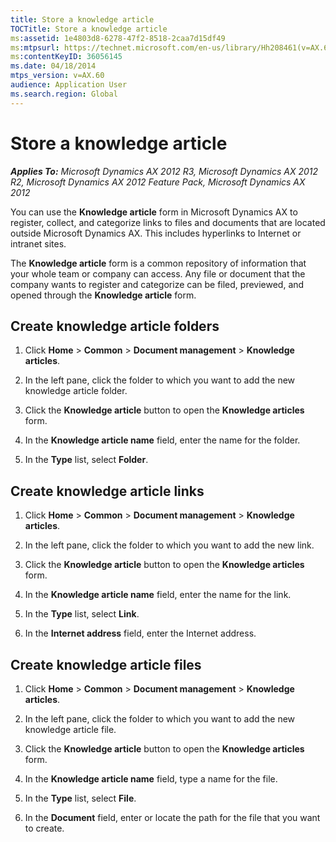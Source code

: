 ```yaml
---
title: Store a knowledge article
TOCTitle: Store a knowledge article
ms:assetid: 1e4803d8-6278-47f2-8518-2caa7d15df49
ms:mtpsurl: https://technet.microsoft.com/en-us/library/Hh208461(v=AX.60)
ms:contentKeyID: 36056145
ms.date: 04/18/2014
mtps_version: v=AX.60
audience: Application User
ms.search.region: Global
---
```


# Store a knowledge article 


_**Applies To:** Microsoft Dynamics AX 2012 R3, Microsoft Dynamics AX 2012 R2, Microsoft Dynamics AX 2012 Feature Pack, Microsoft Dynamics AX 2012_

You can use the **Knowledge article** form in Microsoft Dynamics AX to register, collect, and categorize links to files and documents that are located outside Microsoft Dynamics AX. This includes hyperlinks to Internet or intranet sites.

The **Knowledge article** form is a common repository of information that your whole team or company can access. Any file or document that the company wants to register and categorize can be filed, previewed, and opened through the **Knowledge article** form.

## Create knowledge article folders

1.  Click **Home** \> **Common** \> **Document management** \> **Knowledge articles**.

2.  In the left pane, click the folder to which you want to add the new knowledge article folder.

3.  Click the **Knowledge article** button to open the **Knowledge articles** form.

4.  In the **Knowledge article name** field, enter the name for the folder.

5.  In the **Type** list, select **Folder**.

## Create knowledge article links

1.  Click **Home** \> **Common** \> **Document management** \> **Knowledge articles**.

2.  In the left pane, click the folder to which you want to add the new link.

3.  Click the **Knowledge article** button to open the **Knowledge articles** form.

4.  In the **Knowledge article name** field, enter the name for the link.

5.  In the **Type** list, select **Link**.

6.  In the **Internet address** field, enter the Internet address.

## Create knowledge article files

1.  Click **Home** \> **Common** \> **Document management** \> **Knowledge articles**.

2.  In the left pane, click the folder to which you want to add the new knowledge article file.

3.  Click the **Knowledge article** button to open the **Knowledge articles** form.

4.  In the **Knowledge article name** field, type a name for the file.

5.  In the **Type** list, select **File**.

6.  In the **Document** field, enter or locate the path for the file that you want to create.

  


